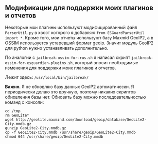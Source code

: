 ## Модификации для поддержки моих плагинов и отчетов ##

Некоторые мои плагины используют модифицированный файл `ParserUtil.py` в хвост которого я добавляю `from ESGuardParserUtil import *`. Кроме того, мои отчеты используют базу Maxmid GeoIP2, а в OSSIM используется устаревший формат geoip. Значит модуль GeoIP2 для python нужно устанавливать дополнительно.

По аналогии с `jailbreak-ossim-for-rus.sh` я написал скрипт `jailbreak-ossim-for-esguardian-plugins.sh`, который вносит необходимые изменения для поддержки моих плагинов и отчетов.

Лежит здесь: `/usr/local/bin/jailbreak/`

**Важно**. Я не обновляю базу данных GeoIP2 автоматически. Я периодически делаю это вручную, поэтому никаких скриптов обновления базы нет. Обновить базу можно последовательностью команд с консоли:

    cd /tmp
    rm GeoLite*
    wget http://geolite.maxmind.com/download/geoip/database/GeoLite2-City.mmdb.gz
    gunzip GeoLite2-City.mmdb.gz
    cp -f GeoLite2-City.mmdb /usr/share/geoip/GeoLite2-City.mmdb
    chmod 644 /usr/share/geoip/GeoLite2-City.mmdb
